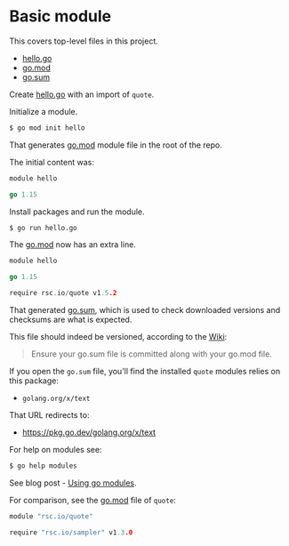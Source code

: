 # Basic module

This covers top-level files in this project.

- [hello.go](/hello.go)
- [go.mod](/go.mod)
- [go.sum](/go.sum)

Create [hello.go](/hello.go) with an import of `quote`.

Initialize a module.

```sh
$ go mod init hello
```

That generates [go.mod](/go.mod) module file in the root of the repo.

The initial content was:

```go
module hello

go 1.15
```

Install packages and run the module.

```sh
$ go run hello.go
```

The [go.mod](/go.mod) now has an extra line.

```go
module hello

go 1.15

require rsc.io/quote v1.5.2
```

That generated [go.sum](/go.sum), which is used to check downloaded versions and checksums are what is expected.

This file should indeed be versioned, according to the [Wiki](https://github.com/golang/go/wiki/Modules#releasing-modules-all-versions):

> Ensure your go.sum file is committed along with your go.mod file.

If you open the `go.sum` file, you'll find the installed `quote` modules relies on this package:

- `golang.org/x/text`

That URL redirects to:

- https://pkg.go.dev/golang.org/x/text

For help on modules see:

```sh
$ go help modules
```

See blog post - [Using go modules](https://blog.golang.org/using-go-modules).

For comparison, see the [go.mod](https://github.com/rsc/quote/blob/v1.5.2/go.mod) file of `quote`:

```go
module "rsc.io/quote"

require "rsc.io/sampler" v1.3.0
```
